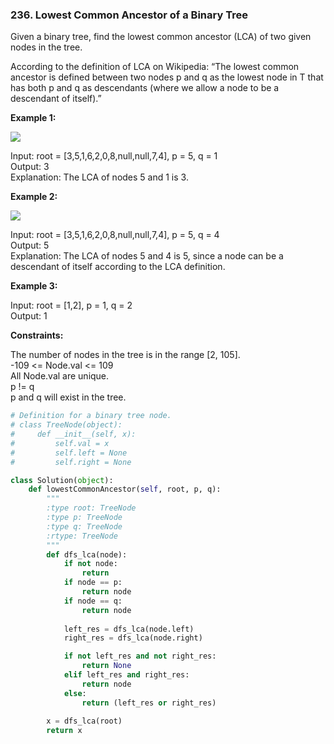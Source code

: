 ### 236. Lowest Common Ancestor of a Binary Tree

Given a binary tree, find the lowest common ancestor (LCA) of two given nodes in the tree.

According to the definition of LCA on Wikipedia: “The lowest common ancestor is defined between two nodes p and q as the lowest node in T that has both p and q as descendants (where we allow a node to be a descendant of itself).”

**Example 1:**

<img src="https://assets.leetcode.com/uploads/2018/12/14/binarytree.png">

Input: root = [3,5,1,6,2,0,8,null,null,7,4], p = 5, q = 1  
Output: 3  
Explanation: The LCA of nodes 5 and 1 is 3.

**Example 2:**

<img src="https://assets.leetcode.com/uploads/2018/12/14/binarytree.png">

Input: root = [3,5,1,6,2,0,8,null,null,7,4], p = 5, q = 4  
Output: 5  
Explanation: The LCA of nodes 5 and 4 is 5, since a node can be a descendant of itself according to the LCA definition.

**Example 3:**

Input: root = [1,2], p = 1, q = 2  
Output: 1

**Constraints:**

The number of nodes in the tree is in the range [2, 105].  
-109 <= Node.val <= 109  
All Node.val are unique.  
p != q  
p and q will exist in the tree.

```python
# Definition for a binary tree node.
# class TreeNode(object):
#     def __init__(self, x):
#         self.val = x
#         self.left = None
#         self.right = None

class Solution(object):
    def lowestCommonAncestor(self, root, p, q):
        """
        :type root: TreeNode
        :type p: TreeNode
        :type q: TreeNode
        :rtype: TreeNode
        """
        def dfs_lca(node):
            if not node:
                return
            if node == p:
                return node
            if node == q:
                return node
    
            left_res = dfs_lca(node.left)
            right_res = dfs_lca(node.right)

            if not left_res and not right_res:
                return None
            elif left_res and right_res:
                return node
            else:
                return (left_res or right_res)
        
        x = dfs_lca(root)
        return x
```